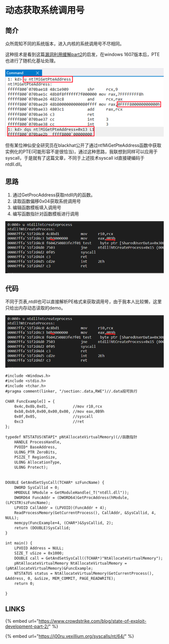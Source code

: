 # 动态获取系统调用号

## 简介

众所周知不同的系统版本，进入内核的系统调用号不尽相同。

这种技术是看到这篇[漏洞利用缓解part2](https://www.crowdstrike.com/blog/state-of-exploit-development-part-2/)的启发，在windows 1607版本后，PTE也进行了随机化基址处理。

![](../.gitbook/assets/image%20%28167%29.png)

但有某位神仙安全研究员在blackhat公开了通过nt!MiGetPteAddress函数中获取实例化的PTE\(可能形容不是很恰当\)，通过这种思路，我联想到同样可以应用于syscall，于是就有了这篇文章，不同于上述技术syscall id直接硬编码于ntdll.dll。

## 思路

1. 通过GetProcAddress获取ntdll内的函数。
2. 读取函数偏移0x04获取系统调用号
3. 编辑函数模板填入调用号
4. 编写函数指针对函数模板进行调用

![](../.gitbook/assets/image%20%28165%29.png)

## 代码

不同于页表,ntdll也可以直接解析PE格式来获取调用号，由于我本人比较懒，这里只给出内存动态读取的demo。

![](../.gitbook/assets/image%20%28164%29.png)

```text
#include <Windows.h>
#include <stdio.h>
#include <tchar.h>
#pragma comment(linker, "/section:.data,RWE")//.data段可执行

CHAR FuncExample[] = {
	0x4c,0x8b,0xd1,			  //mov r10,rcx
	0xb8,0xb9,0x00,0x00,0x00, //mov eax,0B9h
	0x0f,0x05,				  //syscall
	0xc3					  //ret
};

typedef NTSTATUS(NTAPI* pNtAllocateVirtualMemory)(//函数指针
	HANDLE ProcessHandle,
	PVOID* BaseAddress, 
	ULONG_PTR ZeroBits, 
	PSIZE_T RegionSize, 
	ULONG AllocationType, 
	ULONG Protect);


DOUBLE GetAndSetSysCall(TCHAR* szFuncName) {
	DWORD SysCallid = 0;
	HMODULE hModule = GetModuleHandle(_T("ntdll.dll"));
	DWORD64 FuncAddr = (DWORD64)GetProcAddress(hModule, (LPCSTR)szFuncName);
	LPVOID CallAddr = (LPVOID)(FuncAddr + 4);
	ReadProcessMemory(GetCurrentProcess(), CallAddr, &SysCallid, 4, NULL);
	memcpy(FuncExample+4, (CHAR*)&SysCallid, 2);
	return (DOUBLE)SysCallid;
}

int main() {
	LPVOID Address = NULL;
	SIZE_T uSize = 0x1000;
	DOUBLE call = GetAndSetSysCall((TCHAR*)"NtAllocateVirtualMemory");
	pNtAllocateVirtualMemory NtAllocateVirtualMemory = (pNtAllocateVirtualMemory)&FuncExample;
	NTSTATUS status = NtAllocateVirtualMemory(GetCurrentProcess(), &Address, 0, &uSize, MEM_COMMIT, PAGE_READWRITE);
	return 0;

}
```

## LINKS

{% embed url="https://www.crowdstrike.com/blog/state-of-exploit-development-part-2/" %}

{% embed url="https://j00ru.vexillium.org/syscalls/nt/64/" %}



